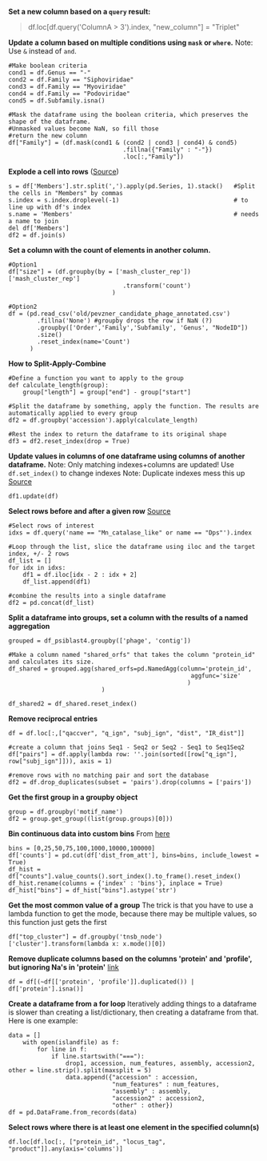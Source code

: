 **Set a new column based on a `query` result:**
>df.loc[df.query('ColumnA > 3').index, "new_column"] = "Triplet"

**Update a column based on multiple conditions using `mask` or `where`.**
Note: Use `&` instead of `and`.
```
#Make boolean criteria
cond1 = df.Genus == "-"
cond2 = df.Family == "Siphoviridae"
cond3 = df.Family == "Myoviridae"
cond4 = df.Family == "Podoviridae"
cond5 = df.Subfamily.isna()

#Mask the dataframe using the boolean criteria, which preserves the shape of the dataframe. 
#Unmasked values become NaN, so fill those
#return the new column
df["Family"] = (df.mask(cond1 & (cond2 | cond3 | cond4) & cond5)
                                .fillna({"Family" : "-"})
                                .loc[:,"Family"])

```

**Explode a cell into rows** ([Source](https://stackoverflow.com/questions/17116814/pandas-how-do-i-split-text-in-a-column-into-multiple-rows/21032532))
```
s = df['Members'].str.split(',').apply(pd.Series, 1).stack()   #Split the cells in "Members" by commas
s.index = s.index.droplevel(-1)                                # to line up with df's index
s.name = 'Members'                                             # needs a name to join
del df['Members']
df2 = df.join(s)
```

**Set a column with the count of elements in another column.**
```
#Option1
df["size"] = (df.groupby(by = ['mash_cluster_rep'])['mash_cluster_rep']
                                .transform('count')
                             )
                             
#Option2
df = (pd.read_csv('old/pevzner_candidate_phage_annotated.csv')
        .fillna('None') #groupby drops the row if NaN (?)
        .groupby(['Order','Family','Subfamily', 'Genus', "NodeID"])
        .size()
        .reset_index(name='Count')
      )
```
**How to Split-Apply-Combine**
```
#Define a function you want to apply to the group
def calculate_length(group):
    group["length"] = group["end"] - group["start"]
    
#Split the dataframe by something, apply the function. The results are automatically applied to every group
df2 = df.groupby('accession').apply(calculate_length)

#Rest the index to return the dataframe to its original shape
df3 = df2.reset_index(drop = True)
```

**Update values in columns of one dataframe using columns of another dataframe.** 
Note: Only matching indexes+columns are updated! Use `df.set_index()` to change indexes
Note: Duplicate indexes mess this up
[Source](https://pandas.pydata.org/pandas-docs/stable/reference/api/pandas.DataFrame.update.html)
```
df1.update(df)
```

**Select rows before and after a given row**
[Source](https://stackoverflow.com/questions/48630060/select-n-rows-above-and-below-a-specific-row-in-pandas)
```
#Select rows of interest
idxs = df.query('name == "Mn_catalase_like" or name == "Dps"').index

#Loop through the list, slice the dataframe using iloc and the target index, +/- 2 rows
df_list = []
for idx in idxs:
    df1 = df.iloc[idx - 2 : idx + 2]
    df_list.append(df1)
    
#combine the results into a single dataframe
df2 = pd.concat(df_list)
```

**Split a dataframe into groups, set a column with the results of a named aggregation**
```
grouped = df_psiblast4.groupby(['phage', 'contig'])

#Make a column named "shared_orfs" that takes the column "protein_id" and calculates its size.
df_shared = grouped.agg(shared_orfs=pd.NamedAgg(column='protein_id', 
                                                   aggfunc='size'
                                                  )
                          )

df_shared2 = df_shared.reset_index()
```

**Remove reciprocal entries**
```
df = df.loc[:,["qaccver", "q_ign", "subj_ign", "dist", "IR_dist"]]

#create a column that joins Seq1 - Seq2 or Seq2 - Seq1 to Seq1Seq2
df["pairs"] = df.apply(lambda row: ''.join(sorted([row["q_ign"], row["subj_ign"]])), axis = 1)

#remove rows with no matching pair and sort the database
df2 = df.drop_duplicates(subset = 'pairs').drop(columns = ['pairs'])
```

**Get the first group in a groupby object**
```
group = df.groupby('motif_name')
df2 = group.get_group((list(group.groups)[0]))
```

**Bin continuous data into custom bins**
From [here](https://towardsdatascience.com/histograms-with-plotly-express-complete-guide-d483656c5ad7)
```
bins = [0,25,50,75,100,1000,10000,100000]
df['counts'] = pd.cut(df['dist_from_att'], bins=bins, include_lowest = True)
df_hist = df["counts"].value_counts().sort_index().to_frame().reset_index()
df_hist.rename(columns = {'index' : 'bins'}, inplace = True)
df_hist["bins"] = df_hist["bins"].astype('str')
```

**Get the most common value of a group**
The trick is that you have to use a lambda function to get the mode, because there may be multiple values, so this function just gets the first
```
df["top_cluster"] = df.groupby('tnsb_node')['cluster'].transform(lambda x: x.mode()[0])
```

**Remove duplicate columns based on the columns 'protein' and 'profile', but ignoring Na's in 'protein'**
[link](https://stackoverflow.com/questions/50154835/drop-duplicates-but-ignore-nulls)
```
df = df[(~df[['protein', 'profile']].duplicated()) | df['protein'].isna()]
```

**Create a dataframe from a for loop**
Iteratively adding things to a dataframe is slower than creating a list/dictionary, then creating a dataframe from that. 
Here is one example:
```
data = []
    with open(islandfile) as f:
        for line in f:
            if line.startswith("==="):
                drop1, accession, num_features, assembly, accession2, other = line.strip().split(maxsplit = 5)
                data.append({"accession" : accession,
                             "num_features" : num_features,
                             "assembly" : assembly,
                             "accession2" : accession2,
                             "other" : other})
df = pd.DataFrame.from_records(data)
```

**Select rows where there is at least one element in the specified column(s)**
```
df.loc[df.loc[:, ["protein_id", "locus_tag", "product"]].any(axis='columns')]
```
